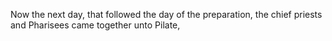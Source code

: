 Now the next day, that followed the day of the preparation, the chief priests and Pharisees came together unto Pilate,
